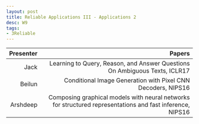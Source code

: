 ```yaml
---
layout: post
title: Reliable Applications III - Applications 2
desc: W9
tags:
- 3Reliable
---
```




| Presenter | Papers |
| -----: | ----------: |
| Jack | Learning to Query, Reason, and Answer Questions On Ambiguous Texts, ICLR17 |
| Beilun | Conditional Image Generation with Pixel CNN Decoders, NIPS16 |
| Arshdeep | Composing graphical models with neural networks for structured representations and fast inference, NIPS16 |
